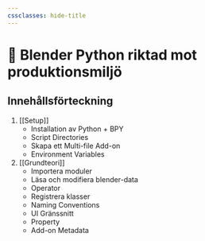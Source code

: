 ```yaml
---
cssclasses: hide-title
---
```

# 🐍 Blender Python riktad mot produktionsmiljö
## Innehållsförteckning
1. [[Setup]]
	* Installation av Python + BPY
	* Script Directories
	* Skapa ett Multi-file Add-on
	* Environment Variables
2. [[Grundteori]]
	* Importera moduler
	* Läsa och modifiera blender-data
	* Operator
	* Registrera klasser
	* Naming Conventions
	* UI Gränssnitt
	* Property
	* Add-on Metadata